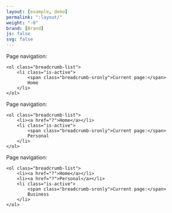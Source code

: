 ```yaml
---
layout: [example, demo]
permalink: ":layout/"
weight: "-0"
brand: [Brand]
js: false
svg: false
---
```


<div class="breadcrumb">
	<span class="breadcrumb-sronly">Page navigation:</span>

	<ol class="breadcrumb-list">
		<li class="is-active">
			<span class="breadcrumb-sronly">Current page:</span>
			Home
		</li>
	</ol>
</div>

<div class="breadcrumb">
	<span class="breadcrumb-sronly">Page navigation:</span>

	<ol class="breadcrumb-list">
		<li><a href="?">Home</a></li>
		<li class="is-active">
			<span class="breadcrumb-sronly">Current page:</span>
			Personal
		</li>
	</ol>
</div>

<div class="breadcrumb">
	<span class="breadcrumb-sronly">Page navigation:</span>

	<ol class="breadcrumb-list">
		<li><a href="?">Home</a></li>
		<li><a href="?">Personal</a></li>
		<li class="is-active">
			<span class="breadcrumb-sronly">Current page:</span>
			Business
		</li>
	</ol>
</div>